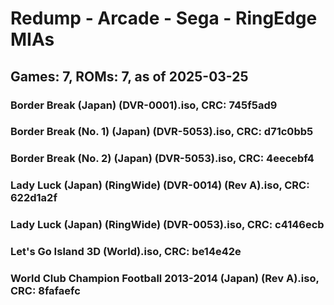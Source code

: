 # Redump - Arcade - Sega - RingEdge MIAs
## Games: 7, ROMs: 7, as of 2025-03-25

### Border Break (Japan) (DVR-0001).iso, CRC: 745f5ad9
### Border Break (No. 1) (Japan) (DVR-5053).iso, CRC: d71c0bb5
### Border Break (No. 2) (Japan) (DVR-5053).iso, CRC: 4eecebf4
### Lady Luck (Japan) (RingWide) (DVR-0014) (Rev A).iso, CRC: 622d1a2f
### Lady Luck (Japan) (RingWide) (DVR-0053).iso, CRC: c4146ecb
### Let's Go Island 3D (World).iso, CRC: be14e42e
### World Club Champion Football 2013-2014 (Japan) (Rev A).iso, CRC: 8fafaefc

